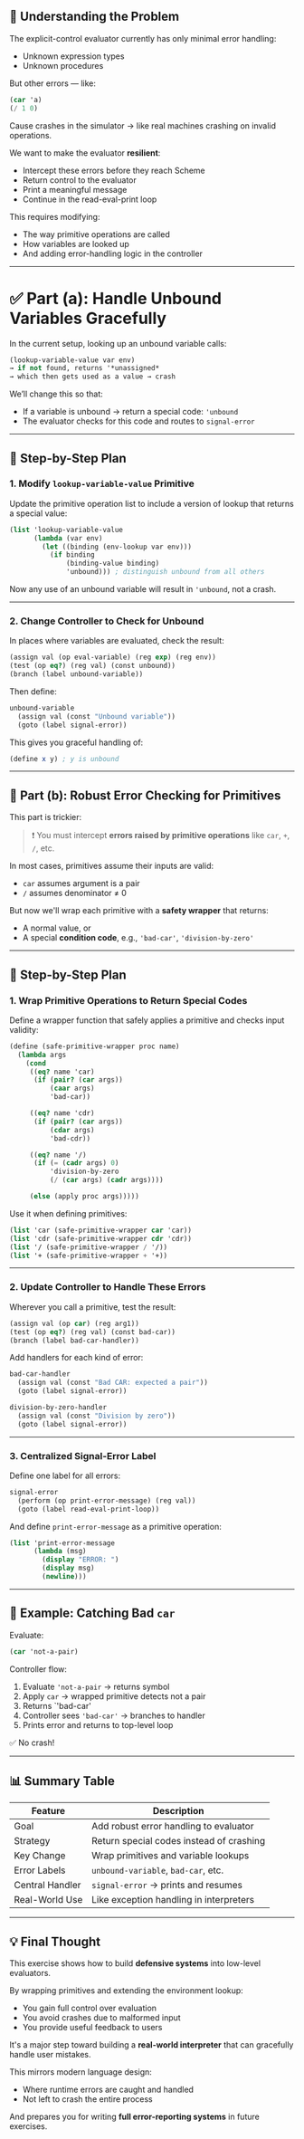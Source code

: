 ## 🧠 Understanding the Problem

The explicit-control evaluator currently has only minimal error handling:
- Unknown expression types
- Unknown procedures

But other errors — like:

```scheme
(car 'a)
(/ 1 0)
```

Cause crashes in the simulator → like real machines crashing on invalid operations.

We want to make the evaluator **resilient**:
- Intercept these errors before they reach Scheme
- Return control to the evaluator
- Print a meaningful message
- Continue in the read-eval-print loop

This requires modifying:
- The way primitive operations are called
- How variables are looked up
- And adding error-handling logic in the controller

---

# ✅ Part (a): Handle Unbound Variables Gracefully

In the current setup, looking up an unbound variable calls:

```scheme
(lookup-variable-value var env)
→ if not found, returns '*unassigned*
→ which then gets used as a value → crash
```

We’ll change this so that:
- If a variable is unbound → return a special code: `'unbound`
- The evaluator checks for this code and routes to `signal-error`

---

## 🔁 Step-by-Step Plan

### 1. **Modify `lookup-variable-value` Primitive**

Update the primitive operation list to include a version of lookup that returns a special value:

```scheme
(list 'lookup-variable-value
      (lambda (var env)
        (let ((binding (env-lookup var env)))
          (if binding
              (binding-value binding)
              'unbound))) ; distinguish unbound from all others
```

Now any use of an unbound variable will result in `'unbound`, not a crash.

---

### 2. **Change Controller to Check for Unbound**

In places where variables are evaluated, check the result:

```scheme
(assign val (op eval-variable) (reg exp) (reg env))
(test (op eq?) (reg val) (const unbound))
(branch (label unbound-variable))
```

Then define:

```scheme
unbound-variable
  (assign val (const "Unbound variable"))
  (goto (label signal-error))
```

This gives you graceful handling of:

```scheme
(define x y) ; y is unbound
```

---

## 📌 Part (b): Robust Error Checking for Primitives

This part is trickier:
> ❗ You must intercept **errors raised by primitive operations** like `car`, `+`, `/`, etc.

In most cases, primitives assume their inputs are valid:
- `car` assumes argument is a pair
- `/` assumes denominator ≠ 0

But now we'll wrap each primitive with a **safety wrapper** that returns:
- A normal value, or
- A special **condition code**, e.g., `'bad-car'`, `'division-by-zero'`

---

## 🔁 Step-by-Step Plan

### 1. **Wrap Primitive Operations to Return Special Codes**

Define a wrapper function that safely applies a primitive and checks input validity:

```scheme
(define (safe-primitive-wrapper proc name)
  (lambda args
    (cond
     ((eq? name 'car)
      (if (pair? (car args))
          (caar args)
          'bad-car))

     ((eq? name 'cdr)
      (if (pair? (car args))
          (cdar args)
          'bad-cdr))

     ((eq? name '/)
      (if (= (cadr args) 0)
          'division-by-zero
          (/ (car args) (cadr args))))

     (else (apply proc args)))))
```

Use it when defining primitives:

```scheme
(list 'car (safe-primitive-wrapper car 'car))
(list 'cdr (safe-primitive-wrapper cdr 'cdr))
(list '/ (safe-primitive-wrapper / '/))
(list '+ (safe-primitive-wrapper + '+))
```

---

### 2. **Update Controller to Handle These Errors**

Wherever you call a primitive, test the result:

```scheme
(assign val (op car) (reg arg1))
(test (op eq?) (reg val) (const bad-car))
(branch (label bad-car-handler))
```

Add handlers for each kind of error:

```scheme
bad-car-handler
  (assign val (const "Bad CAR: expected a pair"))
  (goto (label signal-error))

division-by-zero-handler
  (assign val (const "Division by zero"))
  (goto (label signal-error))
```

---

### 3. **Centralized Signal-Error Label**

Define one label for all errors:

```scheme
signal-error
  (perform (op print-error-message) (reg val))
  (goto (label read-eval-print-loop))
```

And define `print-error-message` as a primitive operation:

```scheme
(list 'print-error-message
      (lambda (msg)
        (display "ERROR: ")
        (display msg)
        (newline)))
```

---

## 🎯 Example: Catching Bad `car`

Evaluate:

```scheme
(car 'not-a-pair)
```

Controller flow:

1. Evaluate `'not-a-pair` → returns symbol
2. Apply `car` → wrapped primitive detects not a pair
3. Returns `'bad-car'
4. Controller sees `'bad-car'` → branches to handler
5. Prints error and returns to top-level loop

✅ No crash!

---

## 📊 Summary Table

| Feature | Description |
|--------|-------------|
| Goal | Add robust error handling to evaluator |
| Strategy | Return special codes instead of crashing |
| Key Change | Wrap primitives and variable lookups |
| Error Labels | `unbound-variable`, `bad-car`, etc. |
| Central Handler | `signal-error` → prints and resumes |
| Real-World Use | Like exception handling in interpreters |

---

## 💡 Final Thought

This exercise shows how to build **defensive systems** into low-level evaluators.

By wrapping primitives and extending the environment lookup:
- You gain full control over evaluation
- You avoid crashes due to malformed input
- You provide useful feedback to users

It's a major step toward building a **real-world interpreter** that can gracefully handle user mistakes.

This mirrors modern language design:
- Where runtime errors are caught and handled
- Not left to crash the entire process

And prepares you for writing **full error-reporting systems** in future exercises.
